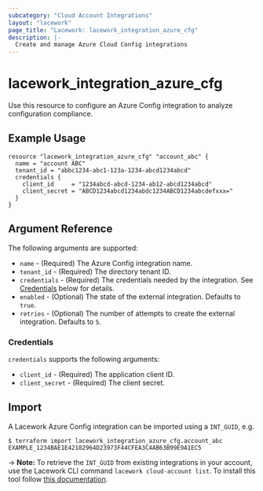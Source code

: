 ```yaml
---
subcategory: "Cloud Account Integrations"
layout: "lacework"
page_title: "Lacework: lacework_integration_azure_cfg"
description: |-
  Create and manage Azure Cloud Config integrations
---
```


# lacework\_integration\_azure\_cfg

Use this resource to configure an Azure Config integration to analyze configuration compliance.

## Example Usage

```hcl
resource "lacework_integration_azure_cfg" "account_abc" {
  name = "account ABC"
  tenant_id = "abbc1234-abc1-123a-1234-abcd1234abcd"
  credentials {
    client_id     = "1234abcd-abcd-1234-ab12-abcd1234abcd"
    client_secret = "ABCD1234abcd1234abdc1234ABCD1234abcdefxxx="
  }
}
```

## Argument Reference

The following arguments are supported:

* `name` - (Required) The Azure Config integration name.
* `tenant_id` - (Required) The directory tenant ID.
* `credentials` - (Required) The credentials needed by the integration. See [Credentials](#credentials) below for details.
* `enabled` - (Optional) The state of the external integration. Defaults to `true`.
* `retries` - (Optional) The number of attempts to create the external integration. Defaults to `5`.

### Credentials

`credentials` supports the following arguments:

* `client_id` - (Required) The application client ID.
* `client_secret` - (Required) The client secret.

## Import

A Lacework Azure Config integration can be imported using a `INT_GUID`, e.g.

```
$ terraform import lacework_integration_azure_cfg.account_abc EXAMPLE_1234BAE1E42182964D23973F44CFEA3C4AB63B99E9A1EC5
```
-> **Note:** To retrieve the `INT_GUID` from existing integrations in your account, use the
	Lacework CLI command `lacework cloud-account list`. To install this tool follow
	[this documentation](https://docs.lacework.com/cli).
